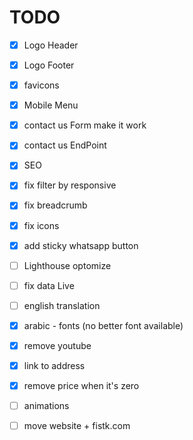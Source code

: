# TODO

- [x] Logo Header
- [x] Logo Footer
- [x] favicons
- [x] Mobile Menu
- [x] contact us Form make it work
- [x] contact us EndPoint
- [x] SEO
- [x] fix filter by responsive
- [x] fix breadcrumb
- [x] fix icons
- [x] add sticky whatsapp button
- [ ] Lighthouse optomize
- [ ] fix data Live

- [ ] english translation
- [x] arabic - fonts (no better font available)
- [x] remove youtube
- [x] link to address
- [x] remove price when it's zero
- [ ] animations
- [ ] move website + fistk.com
